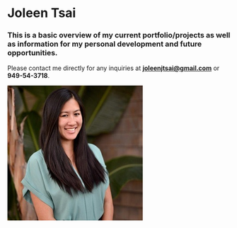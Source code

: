 # Joleen Tsai
### This is a basic overview of my current portfolio/projects as well as information for my personal development and future opportunities.

Please contact me directly for any inquiries at **joleenjtsai@gmail.com** or **949-54-3718**.

![headshot](/images/Headshot.jpg)